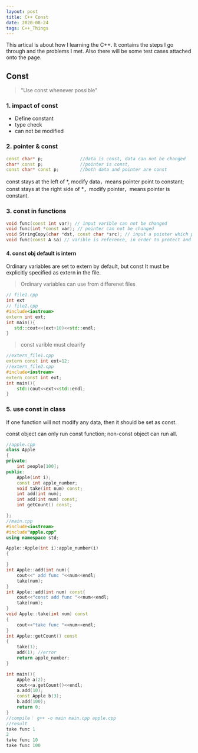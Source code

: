 ```yaml
---
layout: post
title: C++ Const
date: 2020-08-24
tags: C++_Things
---
```


This artical is about how I learning the C++. It contains the steps I go through and the problems I met. Also there will be some test cases attached onto the page.

## Const

> "Use const whenever possible"

### 1. impact of const 
* Define constant 
* type check 
* can not be modified   

### 2. pointer & const 
```C++
const char* p;              //data is const, data can not be changed
char* const p;              //pointer is const, 
const char* const p;        //both data and pointer are const
```
const stays at the left of *, modify data，means pointer point to constant;  
const stays at the right side of *，modify pointer，means pointer is constant.  
  
### 3. const in functions  
 
```C++
void func(const int var); // input varible can not be changed 
void func(int *const var); // pointer can not be changed
void StringCopy(char *dst, const char *src); // input a pointer which point to a const varible
void func(const A &a) // varible is reference, in order to protect and Increase efficiency
```

#### 4. const obj default is intern  
Ordinary variables are set to extern by default, but const It must be explicitly specified as extern in the file.  
>Ordinary variables can use from differenet files  


 ```C++
 // file1.cpp
int ext
// file2.cpp
#include<iostream>
extern int ext;
int main(){
    std::cout<<(ext+10)<<std::endl;
}
```

> const varible must clearify  
```C++
//extern_file1.cpp
extern const int ext=12;
//extern_file2.cpp
#include<iostream>
extern const int ext;
int main(){
    std::cout<<ext<<std::endl;
}
```

### 5. use const in class  
If one function will not modify any data, then it should be set as const.
  
const object can only run const function;
non-const object can run all.
```C++
//apple.cpp
class Apple
{
private:
    int people[100];
public:
    Apple(int i); 
    const int apple_number;
    void take(int num) const;
    int add(int num);
    int add(int num) const;
    int getCount() const;

};
//main.cpp
#include<iostream>
#include"apple.cpp"
using namespace std;

Apple::Apple(int i):apple_number(i)
{

}
int Apple::add(int num){
    cout<<" add func "<<num<<endl;
    take(num);
}
int Apple::add(int num) const{
    cout<<"const add func "<<num<<endl;
    take(num);
}
void Apple::take(int num) const
{
    cout<<"take func "<<num<<endl;
}
int Apple::getCount() const
{
    take(1);
    add(1); //error
    return apple_number;
}

int main(){
    Apple a(2);
    cout<<a.getCount()<<endl;
    a.add(10);
    const Apple b(3);
    b.add(100);
    return 0;
}
//compile： g++ -o main main.cpp apple.cpp
//result
take func 1
2
take func 10
take func 100
```
